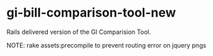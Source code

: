 # gi-bill-comparison-tool-new
Rails delivered version of the GI Comparision Tool.

NOTE: rake assets:precompile to prevent routing error on jquery pngs

